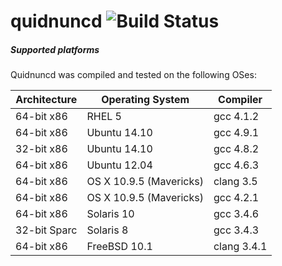 quidnuncd ![Build Status](https://travis-ci.org/jbcrail/quidnuncd.png)
=========

##### Supported platforms

Quidnuncd was compiled and tested on the following OSes:

Architecture | Operating System        | Compiler
------------ | ----------------------- | -----------------------
64-bit x86   | RHEL 5                  | gcc 4.1.2
64-bit x86   | Ubuntu 14.10            | gcc 4.9.1
32-bit x86   | Ubuntu 14.10            | gcc 4.8.2
64-bit x86   | Ubuntu 12.04            | gcc 4.6.3
64-bit x86   | OS X 10.9.5 (Mavericks) | clang 3.5
64-bit x86   | OS X 10.9.5 (Mavericks) | gcc 4.2.1
64-bit x86   | Solaris 10              | gcc 3.4.6
32-bit Sparc | Solaris 8               | gcc 3.4.3
64-bit x86   | FreeBSD 10.1            | clang 3.4.1

